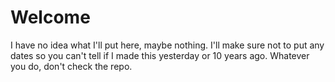 # Welcome 
I have no idea what I'll put here, maybe nothing. I'll make sure not to put any dates so you can't tell if I made this yesterday or 
10 years ago. Whatever you do, don't check the repo.
